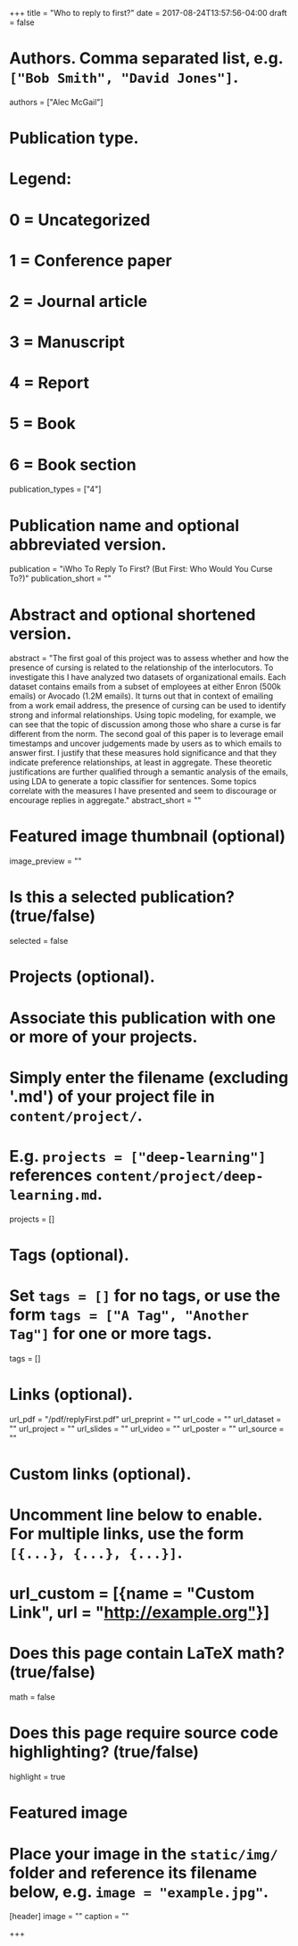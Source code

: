 +++
title = "Who to reply to first?"
date = 2017-08-24T13:57:56-04:00
draft = false

# Authors. Comma separated list, e.g. `["Bob Smith", "David Jones"]`.
authors = ["Alec McGail"]

# Publication type.
# Legend:
# 0 = Uncategorized
# 1 = Conference paper
# 2 = Journal article
# 3 = Manuscript
# 4 = Report
# 5 = Book
# 6 = Book section
publication_types = ["4"]

# Publication name and optional abbreviated version.
publication = "iWho To Reply To First? (But First: Who Would You Curse To?)"
publication_short = ""

# Abstract and optional shortened version.
abstract = "The first goal of this project was to assess whether
and how the presence of cursing is related to the relationship of
the interlocutors. To investigate this I have analyzed two datasets
of organizational emails. Each dataset contains emails from a
subset of employees at either Enron (500k emails) or Avocado
(1.2M emails). It turns out that in context of emailing from
a work email address, the presence of cursing can be used to
identify strong and informal relationships. Using topic modeling,
for example, we can see that the topic of discussion among those
who share a curse is far different from the norm.
The second goal of this paper is to leverage email timestamps
and uncover judgements made by users as to which emails to
answer first. I justify that these measures hold significance and
that they indicate preference relationships, at least in aggregate.
These theoretic justifications are further qualified through a
semantic analysis of the emails, using LDA to generate a topic
classifier for sentences. Some topics correlate with the measures
I have presented and seem to discourage or encourage replies in
aggregate."
abstract_short = ""

# Featured image thumbnail (optional)
image_preview = ""

# Is this a selected publication? (true/false)
selected = false

# Projects (optional).
#   Associate this publication with one or more of your projects.
#   Simply enter the filename (excluding '.md') of your project file in `content/project/`.
#   E.g. `projects = ["deep-learning"]` references `content/project/deep-learning.md`.
projects = []

# Tags (optional).
#   Set `tags = []` for no tags, or use the form `tags = ["A Tag", "Another Tag"]` for one or more tags.
tags = []

# Links (optional).
url_pdf = "/pdf/replyFirst.pdf"
url_preprint = ""
url_code = ""
url_dataset = ""
url_project = ""
url_slides = ""
url_video = ""
url_poster = ""
url_source = ""

# Custom links (optional).
#   Uncomment line below to enable. For multiple links, use the form `[{...}, {...}, {...}]`.
# url_custom = [{name = "Custom Link", url = "http://example.org"}]

# Does this page contain LaTeX math? (true/false)
math = false

# Does this page require source code highlighting? (true/false)
highlight = true

# Featured image
# Place your image in the `static/img/` folder and reference its filename below, e.g. `image = "example.jpg"`.
[header]
image = ""
caption = ""

+++
